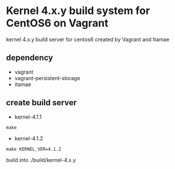 # Kernel 4.x.y build system for CentOS6 on Vagrant

kernel 4.x.y build server for centos6 created by Vagrant and Itamae

## dependency

- vagrant
- vagrant-persistent-storage
- itamae

## create build server

- kernel-4.1.1

```
make
```

- kernel-4.1.2

```
make KERNEL_VER=4.1.2
```

build into ./build/kernel-4.x.y
